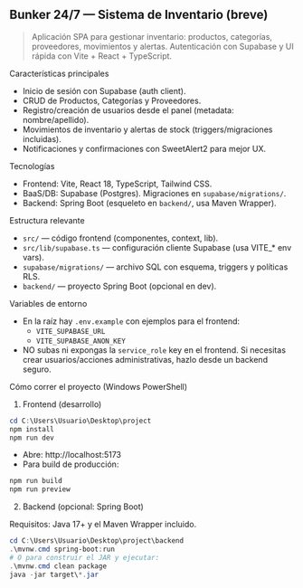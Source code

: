 ## Bunker 24/7 — Sistema de Inventario (breve)

> Aplicación SPA para gestionar inventario: productos, categorías, proveedores, movimientos y alertas. Autenticación con Supabase y UI rápida con Vite + React + TypeScript.

Características principales
- Inicio de sesión con Supabase (auth client).
- CRUD de Productos, Categorías y Proveedores.
- Registro/creación de usuarios desde el panel (metadata: nombre/apellido).
- Movimientos de inventario y alertas de stock (triggers/migraciones incluidas).
- Notificaciones y confirmaciones con SweetAlert2 para mejor UX.

Tecnologías
- Frontend: Vite, React 18, TypeScript, Tailwind CSS.
- BaaS/DB: Supabase (Postgres). Migraciones en `supabase/migrations/`.
- Backend: Spring Boot (esqueleto en `backend/`, usa Maven Wrapper).

Estructura relevante
- `src/` — código frontend (componentes, context, lib).
- `src/lib/supabase.ts` — configuración cliente Supabase (usa VITE_* env vars).
- `supabase/migrations/` — archivo SQL con esquema, triggers y políticas RLS.
- `backend/` — proyecto Spring Boot (opcional en dev).

Variables de entorno
- En la raíz hay `.env.example` con ejemplos para el frontend:
	- `VITE_SUPABASE_URL`
	- `VITE_SUPABASE_ANON_KEY`
- NO subas ni expongas la `service_role` key en el frontend. Si necesitas crear usuarios/acciones administrativas, hazlo desde un backend seguro.

Cómo correr el proyecto (Windows PowerShell)

1) Frontend (desarrollo)

```powershell
cd C:\Users\Usuario\Desktop\project
npm install
npm run dev
```

- Abre: http://localhost:5173
- Para build de producción:

```powershell
npm run build
npm run preview
```

2) Backend (opcional: Spring Boot)

Requisitos: Java 17+ y el Maven Wrapper incluido.

```powershell
cd C:\Users\Usuario\Desktop\project\backend
.\mvnw.cmd spring-boot:run
# O para construir el JAR y ejecutar:
.\mvnw.cmd clean package
java -jar target\*.jar
```
